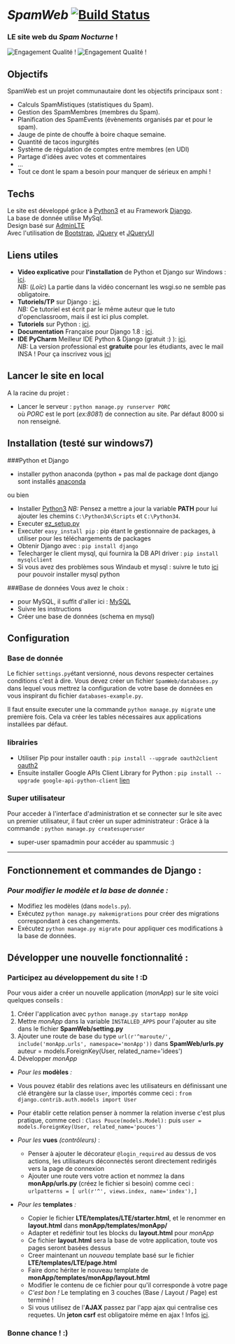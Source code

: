 # _*SpamWeb*_ [![Build Status](https://travis-ci.org/SpamNocturne/SpamWeb.svg?branch=master)](https://travis-ci.org/SpamNocturne/SpamWeb)
### LE site web du *Spam Nocturne* !   
![Engagement Qualité !](http://verandas-tahon.fr/wp-content/uploads/2013/02/Fotolia_38099128_XS-e1362571952133.jpg)
![Engagement Qualité !](http://verandas-tahon.fr/wp-content/uploads/2013/02/Fotolia_38099128_XS-e1362571952133.jpg)

## Objectifs
SpamWeb est un projet communautaire dont les objectifs principaux sont :
* Calculs SpamMistiques (statistiques du Spam).
* Gestion des SpamMembres (membres du Spam).
* Planification des SpamEvents (évènements organisés par et pour le spam).
* Jauge de pinte de chouffe à boire chaque semaine.
* Quantité de tacos ingurgités
* Système de régulation de comptes entre membres (en UDI)
* Partage d'idées avec votes et commentaires
* ...
* Tout ce dont le spam a besoin pour manquer de sérieux en amphi ! 

## Techs
Le site est développé grâce à [Python3](https://www.python.org/) et au Framework [Django](http://www.django-fr.org/).   
La  base de donnée utilise MySql.  
Design basé sur [AdminLTE](https://almsaeedstudio.com/)   
Avec l'utilisation de [Bootstrap](http://getbootstrap.com/), [JQuery](https://jquery.com/) et [JQueryUI](http://jqueryui.com/)


## Liens utiles 
* **Video explicative** pour **l'installation** de Python et Django sur Windows : [ici](https://www.youtube.com/watch?v=Zn6dx8v8x_w).   
  *NB:* (_Loïc_) La partie dans la vidéo concernant les wsgi.so ne semble pas obligatoire.
* **Tutoriels/TP** sur Django : [ici](http://django-story.readthedocs.org/en/latest/).   
  *NB:* Ce tutoriel est écrit par le même auteur que le tuto d'openclassroom, mais il est ici plus complet.   
* **Tutoriels** sur Python : [ici](https://openclassrooms.com/courses/apprenez-a-programmer-en-python).   
* **Documentation** Française pour Django 1.8 : [ici](https://docs.djangoproject.com/fr/1.8/).
* **IDE PyCharm** Meilleur IDE Python & Django (gratuit :) ): [ici](https://www.jetbrains.com/pycharm/download/).    
 *NB:* La version professional est **gratuite** pour les étudiants, avec le mail INSA ! Pour ça inscrivez vous [ici](https://www.jetbrains.com/student/)   


## Lancer le site en local
A la racine du projet :
* Lancer le serveur : `python manage.py runserver PORC`   
  où _PORC_ est le port (_ex:8081_) de connection au site. Par défaut 8000 si non renseigné.


## Installation (testé sur windows7)
###Python et Django
* installer python anaconda (python + pas mal de package dont django sont installés [anaconda](http://continuum.io/downloads#py34)

ou bien 

* Installer [Python3](https://www.python.org/)
  *NB:* Pensez a mettre a jour la variable **PATH** pour lui ajouter les chemins `C:\Python34\Scripts` et `C:\Python34`.   
* Executer [ez_setup.py](https://pypi.python.org/pypi/ez_setup)   
* Executer `easy_install pip` : pip étant le gestionnaire de packages, à utiliser pour les téléchargements de packages
* Obtenir Django avec : `pip install django`   
* Telecharger le client mysql, qui fournira la DB API driver : `pip install mysqlclient`   
* Si vous avez des problèmes sous Windaub et mysql : suivre le tuto [ici](http://stackoverflow.com/questions/28251314/error-microsoft-visual-c-10-0-is-required-unable-to-find-vcvarsall-bat)
pour pouvoir installer mysql python

###Base de données
Vous avez le choix : 
* pour MySQL, il suffit d'aller ici : [MySQL](https://dev.mysql.com/get/Downloads/MySQLInstaller/mysql-installer-web-community-5.6.25.0.msi)
* Suivre les instructions
* Créer une base de données (schema en mysql)

## Configuration 
### Base de donnée
Le fichier `settings.py`étant versionné, nous devons respecter certaines conditions c'est à dire.
Vous devez créer un fichier `SpamWeb/databases.py` dans lequel vous mettrez la configuration de votre base
de données en vous inspirant du fichier `databases-example.py`.

Il faut ensuite executer une la commande `python manage.py migrate` une première fois. Cela va créer les tables nécessaires aux applications installées par défaut.

### librairies
* Utiliser Pip pour installer oauth : ``pip install --upgrade oauth2client`` [oauth2](https://github.com/google/oauth2client)
* Ensuite installer  Google APIs Client Library for Python : ``pip install --upgrade google-api-python-client`` [lien](https://developers.google.com/api-client-library/python/start/installation?hl=fr)

### Super utilisateur
Pour acceder à l'interface d'administration et se connecter sur le site avec un premier utilisateur, il faut créer un super administrateur :
Grâce à la commande : `python manage.py createsuperuser`

* super-user spamadmin pour accéder au spammusic :)

--------------------------------------------------------------------

## Fonctionnement et commandes de Django :
### *Pour modifier le modèle et la base de donnée :*   
* Modifiez les modèles (dans `models.py`).   
* Exécutez `python manage.py makemigrations` pour créer des migrations correspondant à ces changements.   
* Exécutez `python manage.py migrate` pour appliquer ces modifications à la base de données.   


## Développer une nouvelle fonctionnalité :
### Participez au développement du site ! :D
Pour vous aider a créer un nouvelle application (*monApp*) sur le site voici quelques conseils :    
1. Créer l'application avec `python manage.py startapp monApp`  
2. Mettre *monApp* dans la variable `INSTALLED_APPS` pour l'ajouter au site dans le fichier **SpamWeb/setting.py**  
3. Ajouter une route de base du type `url(r'^maroute/', include('monApp.urls', namespace='monApp'))` dans **SpamWeb/urls.py** auteur = models.ForeignKey(User, related_name='idees')  
4. Développer *monApp*  
  
* *Pour les* **modèles** *:*  
 * Vous pouvez établir des relations avec les utilisateurs en définissant une clé étrangère sur la classe `User`, importés comme ceci : `from django.contrib.auth.models import User`  
 * Pour établir cette relation penser à nommer la relation inverse c'est plus pratique, comme ceci : `Class Pouce(models.Model):` puis `user = models.ForeignKey(User, related_name='pouces')`  
  
* *Pour les* **vues** *(contrôleurs)* :  
  * Penser à ajouter le décorateur `@login_required` au dessus de vos actions, les utilisateurs déconnectés seront directement redirigés vers la page de connexion  
  * Ajouter une route vers votre action et nommez la dans **monApp/urls.py** (créez le fichier si besoin) comme ceci : `urlpatterns = [ url(r'^', views.index, name='index'),]`  
  
* *Pour les* **templates** *:*  
  * Copier le fichier **LTE/templates/LTE/starter.html**, et le renommer en **layout.html** dans **monApp/templates/monApp/**  
  * Adapter et redéfinir tout les blocks du **layout.html** pour *monApp*  
  * Ce fichier **layout.html** sera la base de votre application, toute vos pages seront basées dessus  
  * Creer maintenant un *nouveau* template basé sur le fichier **LTE/templates/LTE/page.html**   
  * Faire donc hériter le nouveau template de **monApp/templates/monApp/layout.html**   
  * Modifier le contenu de ce fichier pour qu'il corresponde à votre page   
  * *C'est bon !* Le templating en 3 couches (Base / Layout / Page) est terminé ! 
  * Si vous utilisez de l'**AJAX** passez par l'app ajax qui centralise ces requetes. Un **jeton csrf** est obligatoire même en ajax ! Infos [ici](https://docs.djangoproject.com/fr/1.7/ref/contrib/csrf/#csrf-ajax).   

### Bonne chance ! :)

